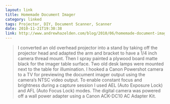 ```yaml
---
layout: link
title: Homemade Document Imager
category: linked
tags: Projector, DIY, Document Scanner, Scanner
date: 2010-11-21T19:30:38
link: http://www.andrewhazelden.com/blog/2010/06/homemade-document-imager/
---
```


> I converted an old overhead projector into a stand by taking off the projector head and adapted the arm and bracket to have a 1/4 inch camera thread mount. Then I spray painted a plywood board matte black for the imager table surface. Two old desk lamps were mounted next to the table for illumination. I hooked a Canon Powershot camera to a TV for previewing the document imager output using the camera’s NTSC video output. To enable constant focus and brightness during a capture session I used AEL (Auto Exposure Lock) and AFL (Auto Focus Lock) modes. The digital camera was powered off a wall power adapter using a Canon ACK-DC10 AC Adapter Kit.